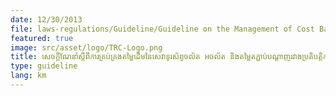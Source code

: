 ```yaml
---
date: 12/30/2013
file: laws-regulations/Guideline/Guideline on the Management of Cost Base of Mobile Phone Services, Fixed Phone Services and Network Interconnection Fees Between Mobile Operators.pdf
featured: true
image: src/asset/logo/TRC-Logo.png
title: សេចក្តីណែនាំស្តីពីការគ្រប់គ្រងតម្លៃដើមនៃសេវាទូរស័ព្ទចល័ត អចល័ត និងតម្លៃតភ្ជាប់បណ្តាញរវាងប្រតិបត្តិករទូរស័ព្ទមួយទៅប្រតិបត្តិករទូរស័ព្ទមួយទៀត
type: guideline
lang: km
---
```

